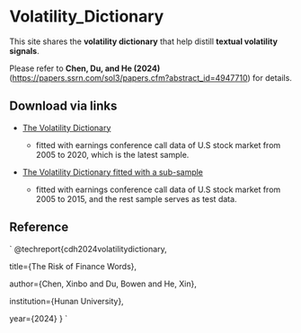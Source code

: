 # Volatility_Dictionary

This site shares the **volatility dictionary** that help distill **textual volatility signals**.

Please refer to **Chen, Du, and He (2024)**(https://papers.ssrn.com/sol3/papers.cfm?abstract_id=4947710) for details.

## Download via links

- [The Volatility Dictionary](https://github.com/mlfina/Volatility_Dictionaries/blob/main/vol_dict.csv)
    - fitted with earnings conference call data of U.S stock market from 2005 to 2020, which is the latest sample.

- [The Volatility Dictionary fitted with a sub-sample](https://github.com/mlfina/Volatility_Dictionaries/blob/main/vol_dict_subsample.csv)
    - fitted with earnings conference call data of U.S stock market from 2005 to 2015, and the rest sample serves as test data.

## Reference

`
@techreport{cdh2024volatilitydictionary,

  title={The Risk of Finance Words},

  author={Chen, Xinbo and Du, Bowen and He, Xin},
  
  institution={Hunan University},
  
  year={2024}
}
`
